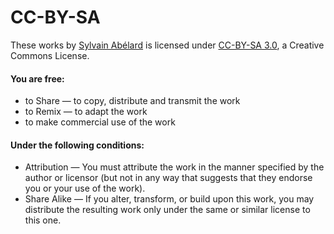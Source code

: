 # CC-BY-SA
These works by [Sylvain Abélard](http://maitre-du-monde.fr/)
is licensed under [CC-BY-SA 3.0](http://creativecommons.org/licenses/by-sa/3.0/deed), a Creative Commons License.

#### You are free:
* to Share — to copy, distribute and transmit the work
* to Remix — to adapt the work
* to make commercial use of the work

#### Under the following conditions:
* Attribution — You must attribute the work in the manner specified by the author or licensor (but not in any way that suggests that they endorse you or your use of the work).
* Share Alike — If you alter, transform, or build upon this work, you may distribute the resulting work only under the same or similar license to this one.
